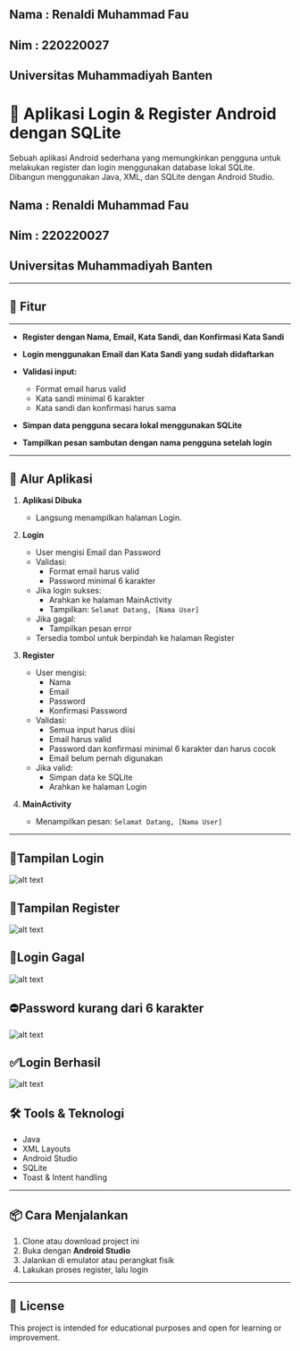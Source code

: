 ## Nama : Renaldi Muhammad Fau
## Nim  : 220220027
## Universitas Muhammadiyah Banten 



# 📱 Aplikasi Login & Register Android dengan SQLite

Sebuah aplikasi Android sederhana yang memungkinkan pengguna untuk melakukan register dan login menggunakan database lokal SQLite. Dibangun menggunakan Java, XML, dan SQLite dengan Android Studio.

## Nama : Renaldi Muhammad Fau
## Nim  : 220220027
## Universitas Muhammadiyah Banten 

---

## 🚀 Fitur


---

* **Register dengan Nama, Email, Kata Sandi, dan Konfirmasi Kata Sandi**
* **Login menggunakan Email dan Kata Sandi yang sudah didaftarkan**
* **Validasi input:**

  * Format email harus valid
  * Kata sandi minimal 6 karakter
  * Kata sandi dan konfirmasi harus sama
* **Simpan data pengguna secara lokal menggunakan SQLite**
* **Tampilkan pesan sambutan dengan nama pengguna setelah login**

---

## 🧭 Alur Aplikasi

1. **Aplikasi Dibuka**
   - Langsung menampilkan halaman Login.

2. **Login**
   - User mengisi Email dan Password
   - Validasi:
     - Format email harus valid
     - Password minimal 6 karakter
   - Jika login sukses:
     - Arahkan ke halaman MainActivity
     - Tampilkan: `Selamat Datang, [Nama User]`
   - Jika gagal:
     - Tampilkan pesan error
   - Tersedia tombol untuk berpindah ke halaman Register

3. **Register**
   - User mengisi:
     - Nama
     - Email
     - Password
     - Konfirmasi Password
   - Validasi:
     - Semua input harus diisi
     - Email harus valid
     - Password dan konfirmasi minimal 6 karakter dan harus cocok
     - Email belum pernah digunakan
   - Jika valid:
     - Simpan data ke SQLite
     - Arahkan ke halaman Login

4. **MainActivity**
   - Menampilkan pesan: `Selamat Datang, [Nama User]`

---
## 📱Tampilan Login 
![alt text](https://github.com/renld22/Pemograman4-UMB/blob/master/pictures/login.png?raw=true)
## 📲Tampilan Register
![alt text](https://github.com/renld22/Pemograman4-UMB/blob/master/pictures/Register.png?raw=true)
## 📵Login Gagal
![alt text](https://github.com/renld22/Pemograman4-UMB/blob/master/pictures/login%20gagal.png?raw=true)
## ⛔Password kurang dari 6 karakter
![alt text](https://github.com/renld22/Pemograman4-UMB/blob/master/pictures/password%20kurang.png?raw=true)
## ✅Login Berhasil
![alt text](https://github.com/renld22/Pemograman4-UMB/blob/master/pictures/login%20berhasil.png?raw=true)
## 🛠️ Tools & Teknologi

- Java
- XML Layouts
- Android Studio
- SQLite
- Toast & Intent handling

---

## 📦 Cara Menjalankan

1. Clone atau download project ini
2. Buka dengan **Android Studio**
3. Jalankan di emulator atau perangkat fisik
4. Lakukan proses register, lalu login

---

## 📄 License

This project is intended for educational purposes and open for learning or improvement.

